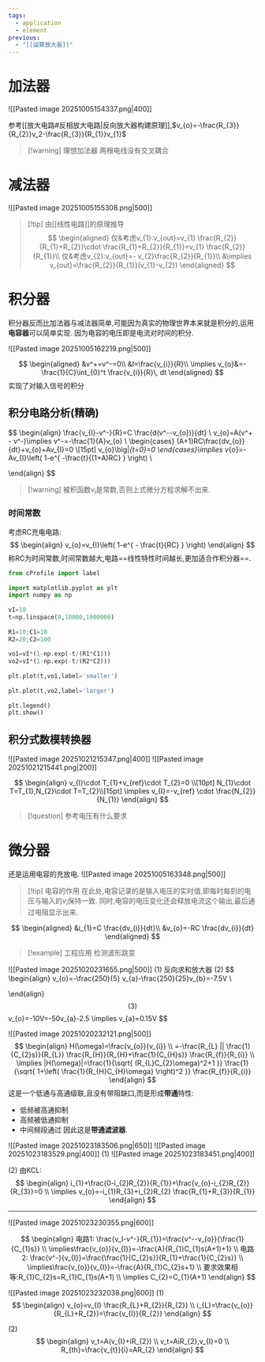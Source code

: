 ```yaml
---
tags:
  - application
  - element
previous:
  - "[[运算放大器]]"
---
```


# 加法器
![[Pasted image 20251005154337.png|400]]

参考[[放大电路#反相放大电路|反向放大器构建原理]],$v_{o}=-\frac{R_{3}}{R_{2}}v_2-\frac{R_{3}}{R_{1}}v_{1}$
>[!warning] 理想加法器
>两根电线没有交叉耦合

# 减法器
![[Pasted image 20251005155308.png|500]]
>[!tip] 由[[线性电路]]的原理推导
>$$
>\begin{aligned}
>仅&考虑v_{1}:v_{out}=v_{1} \frac{R_{2}}{R_{1}+R_{2}}\cdot \frac{R_{1}+R_{2}}{R_{1}}=v_{1} \frac{R_{2}}{R_{1}}\\
>仅&考虑v_{2}:v_{out}=- v_{2}\frac{R_{2}}{R_{1}}\\
>&\implies v_{out}=\frac{R_{2}}{R_{1}}(v_{1}-v_{2})
\end{aligned}
>$$

# 积分器
积分器反而比加法器与减法器简单,可能因为真实的物理世界本来就是积分的,运用**电容器**可以简单实现.
因为电容的电压即是电流对时间的积分.

![[Pasted image 20251005162219.png|500]]

$$
\begin{aligned}
&v^+=v^-=0\\
&I=\frac{v_{i}}{R}\\
\implies v_{o}&=-\frac{1}{C}\int_{0}^t \frac{v_{i}}{R}\, dt
\end{aligned}
$$
实现了对输入信号的积分

## 积分电路分析(精确)
$$
\begin{align}
\frac{v_{I}-v^-}{R}=C \frac{d(v^--v_{o})}{dt} \\
v_{o}=A(v^+ - v^-)\implies v^-=-\frac{1}{A}v_{o} \\
 \begin{cases}
(A+1)RC\frac{dv_{o}}{dt}+v_{o}+Av_{I}=0 \\[15pt]
v_{o}\big|_{t=0}=0
\end{cases}\implies v_{o}=-Av_{I}\left( 1-e^{ -\frac{t}{(1+A)RC} } \right) \\

\end{align}
$$

>[!warning] 被积函数$v_{i}$是常数,否则上式微分方程求解不出来.

### 时间常数
考虑RC充电电路:
$$
\begin{align}
v_{o}=v_{I}\left( 1-e^{ - \frac{t}{RC} } \right)
\end{align}
$$
称RC为时间常数,时间常数越大,电路==线性特性时间越长,更加适合作积分器==.
```python
from cProfile import label  
  
import matplotlib.pyplot as plt  
import numpy as np  
  
vI=10  
t=np.linspace(0,10000,1000000)  
  
R1=10;C1=10  
R2=20;C2=100  
  
vo1=vI*(1-np.exp(-t/(R1*C1)))  
vo2=vI*(1-np.exp(-t/(R2*C2)))  
  
plt.plot(t,vo1,label='smaller')  
  
plt.plot(t,vo2,label='larger')  
  
plt.legend()  
plt.show()
```

## 积分式数模转换器
![[Pasted image 20251021215347.png|400]]
![[Pasted image 20251021215441.png|200]]

$$
\begin{align}
v_{I}\cdot T_{1}+v_{ref}\cdot T_{2}=0 \\[10pt]
 N_{1}\cdot T=T_{1},N_{2}\cdot T=T_{2}\\[15pt]
\implies v_{I}=-v_{ref} \cdot \frac{N_{2}}{N_{1}} 
\end{align}
$$

>[!question] 参考电压有什么要求







# 微分器
还是运用电容的充放电.
![[Pasted image 20251005163348.png|500]]
>[!tip] 电容的作用
>在此处,电容记录的是输入电压的实时值,即每时每刻的电压与输入的$v_{i}$保持一致.
>同时,电容的电压变化还会释放电流这个输出,最后通过电阻显示出来.

$$
\begin{aligned}
&i_{1}=C \frac{dv_{i}}{dt}\\
&v_{o}=-RC \frac{dv_{i}}{dt}
\end{aligned}
$$
>[!example] 工程应用
>检测波形跳变


![[Pasted image 20251020231655.png|500]]
(1)
反向求和放大器
(2)
$$
\begin{align}
v_{o}=-\frac{250}{5} v_{a}-\frac{250}{25}v_{b}=-7.5V \\

\end{align}
$$
(3)
$$
v_{o}=-10V=-50v_{a}-2.5
\implies v_{a}=0.15V
$$


![[Pasted image 20251020232121.png|500]]
$$
\begin{align}
H(\omega)=\frac{v_{o}}{v_{i}} \\
=-\frac{R_{L} || \frac{1}{C_{2}s}}{R_{L}} \frac{R_{H}}{R_{H}+\frac{1}{C_{H}s}} \frac{R_{f}}{R_{i}} \\
\implies |H(\omega)|=\frac{1}{\sqrt{ (R_{L}C_{2}\omega)^2+1 }} \frac{1}{\sqrt{ 1+\left(  \frac{1}{R_{H}C_{H}\omega} \right)^2 }} \frac{R_{f}}{R_{i}}
\end{align}
$$
这是一个低通与高通级联,且没有带阻缺口,而是形成**带通**特性:
- 低频被高通抑制
- 高频被低通抑制
- 中间频段通过
因此这是**带通滤波器**.




![[Pasted image 20251023183506.png|650]]
![[Pasted image 20251023183529.png|400]]
(1)
![[Pasted image 20251023183451.png|400]]

(2)
由KCL:
$$
\begin{align}
i_{1}+\frac{0-i_{2}R_{2}}{R_{1}}+\frac{v_{o}-i_{2}R_{2}}{R_{3}}=0 \\
\implies v_{o}=-i_{1}R_{3}+i_{2}R_{2} \frac{R_{1}+R_{3}}{R_{1}}
\end{align}
$$

---
![[Pasted image 20251023230355.png|600]]

$$
\begin{align}
电路1: \frac{v_I-v^-}{R_{1}}=\frac{v^--v_{o}}{\frac{1}{C_{1}s}} \\
\implies\frac{v_{o}}{v_{I}}=-\frac{A}{R_{1}C_{1}s(A+1)+1} \\
电路2: \frac{v^-}{v_{I}}=\frac{\frac{1}{C_{2}s}}{R_{1}+\frac{1}{C_{2}s}} \\
\implies\frac{v_{o}}{v_{I}}=-\frac{A}{R_{1}C_{2}s+1} \\
要求效果相等:R_{1}C_{2}s=R_{1}C_{1}s(A+1) \\
\implies C_{2}=C_{1}(A+1)
\end{align}
$$

![[Pasted image 20251023232038.png|600]]
(1)
$$
\begin{align}
v_{o}=v_{I} \frac{R_{L}+R_{2}}{R_{2}} \\
i_{L}=\frac{v_{o}}{R_{L}+R_{2}}=\frac{v_{I}}{R_{2}}
\end{align}
$$

(2)
$$
\begin{align}
v_t=A(v_{I}+iR_{2}) \\
v_t=AiR_{2},v_{I}=0 \\
R_{th}=\frac{v_{t}}{i}=AR_{2}
\end{align}
$$

